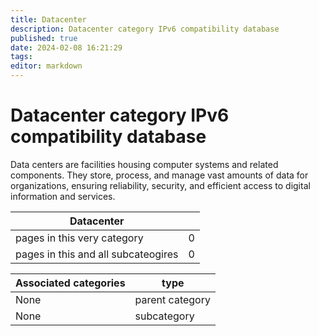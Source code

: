 ```yaml
---
title: Datacenter
description: Datacenter category IPv6 compatibility database
published: true
date: 2024-02-08 16:21:29 
tags:
editor: markdown
---
```


# Datacenter category IPv6 compatibility database


Data centers are facilities housing computer systems and related components. They store, process, and manage vast amounts of data for organizations, ensuring reliability, security, and efficient access to digital information and services.


| Datacenter   |   |
| - | - |
| pages in this very category | 0 |
| pages in this and all subcateogires | 0 |

| Associated categories | type |
| - | - |
| None | parent category |
| None | subcategory |